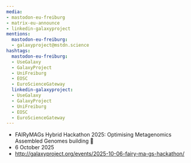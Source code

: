 ```yaml
---
media:
- mastodon-eu-freiburg
- matrix-eu-announce
- linkedin-galaxyproject
mentions:
  mastodon-eu-freiburg:
  - galaxyproject@mstdn.science
hashtags:
  mastodon-eu-freiburg:
  - UseGalaxy
  - GalaxyProject
  - UniFreiburg
  - EOSC
  - EuroScienceGateway
  linkedin-galaxyproject:
  - UseGalaxy
  - GalaxyProject
  - UniFreiburg
  - EOSC
  - EuroScienceGateway
---
```

- FAIRyMAGs Hybrid Hackathon 2025: Optimising Metagenomics Assembled Genomes building 🚀
- 6 October 2025
- http://galaxyproject.org/events/2025-10-06-fairy-ma-gs-hackathon/